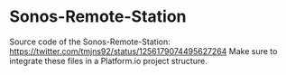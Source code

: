 # Sonos-Remote-Station
Source code of the Sonos-Remote-Station: https://twitter.com/tmjns92/status/1256179074495627264 Make sure to integrate these files in a Platform.io project structure.
